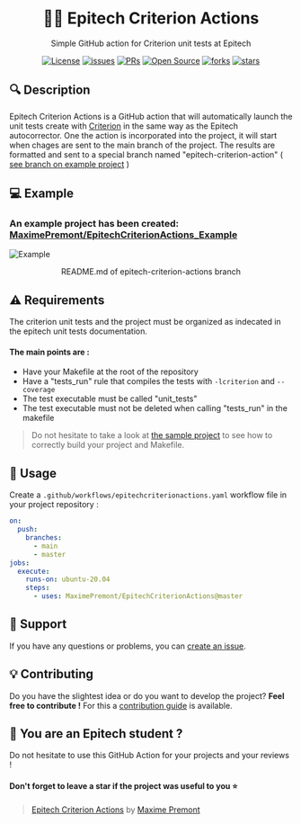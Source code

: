 <h1 align="center">👨‍💻 Epitech Criterion Actions</h1>

<p align="center">Simple GitHub action for Criterion unit tests at Epitech</p>

<p align="center">
<a href="./LICENCE"><img alt="License" src="https://img.shields.io/badge/License-GPLv3-blue.svg" /><a>
<a href="https://github.com/MaximePremont/EpitechCriterionActions/issues"><img alt="issues" src="https://badgen.net/github/issues/MaximePremont/EpitechCriterionActions" /></a>
<a href="https://github.com/MaximePremont/EpitechCriterionActions"><img alt="PRs" src="https://badgen.net/github/prs/MaximePremont/EpitechCriterionActions" /></a>
<a href="https://github.com/MaximePremont/EpitechCriterionActions"><img alt="Open Source" src="https://badges.frapsoft.com/os/v1/open-source.svg?v=103" /></a>
<a href="https://github.com/MaximePremont/EpitechCriterionActions/network/members"><img alt="forks" src="https://badgen.net/github/forks/MaximePremont/EpitechCriterionActions" /></a>
<a href="https://github.com/MaximePremont/EpitechCriterionActions"><img alt="stars" src="https://badgen.net/github/stars/MaximePremont/EpitechCriterionActions" /></a>
</p>

## 🔍 Description

Epitech Criterion Actions is a GitHub action that will automatically launch the unit tests create with [Criterion](https://criterion.readthedocs.io/en/master/index.html) in the same way as the Epitech autocorrector. One the action is incorporated into the project, it will start when chages are sent to the main branch of the project. The results are formatted and sent to a special branch named "epitech-criterion-action" ( [see branch on example project](https://github.com/MaximePremont/EpitechCriterionActions_Example/tree/epitech-criterion-actions) )

## 💻 Example

### An example project has been created: [MaximePremont/EpitechCriterionActions_Example](https://github.com/MaximePremont/EpitechCriterionActions_Example)
![Example](./example.png?raw=true "Example")
<p align="center">README.md of epitech-criterion-actions branch</p>

## ⚠️ Requirements

The criterion unit tests and the project must be organized as indecated in the epitech unit tests documentation.
#### The main points are :
* Have your Makefile at the root of the repository
* Have a "tests_run" rule that compiles the tests with `-lcriterion` and `--coverage`
* The test executable must be called "unit_tests"
* The test executable must not be deleted when calling "tests_run" in the makefile
> Do not hesitate to take a look at [the sample project](https://github.com/MaximePremont/EpitechCriterionActions_Example) to see how to correctly build your project and Makefile.

## 📝 Usage

Create a `.github/workflows/epitechcriterionactions.yaml` workflow file in your project repository :
```yaml
on:
  push:
    branches:
      - main
      - master
jobs:
  execute:
    runs-on: ubuntu-20.04
    steps:
      - uses: MaximePremont/EpitechCriterionActions@master
```

## 📄 Support

If you have any questions or problems, you can [create an issue](https://github.com/MaximePremont/EpitechCriterionActions/issues).

## 💡 Contributing


Do you have the slightest idea or do you want to develop the project? **Feel free to contribute !** For this a [contribution guide](./CONTRIBUTING.md) is available.


## 👤 You are an Epitech student ?  

Do not hesitate to use this GitHub Action for your projects and your reviews !

#### Don't forget to leave a star if the project was useful to you :star:


> [Epitech Criterion Actions](https://github.com/MaximePremont/EpitechCriterionActions) by [Maxime Premont](http://github.com/MaximePremont)



